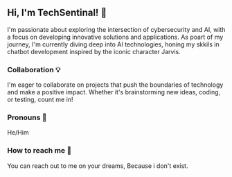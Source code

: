 ## Hi, I'm TechSentinal! 👋

I'm passionate about exploring the intersection of cybersecurity and AI, with a focus on developing innovative solutions and applications. As poart of my journey, I'm currently diving deep into AI technologies, honing my skkils in chatbot development inspired by the iconic character Jarvis.

### Collaboration 💡

I'm eager to collaborate on projects that push the boundaries of technology and make a positive impact. Whether it's brainstorming new ideas, coding, or testing, count me in!

### Pronouns 🌈

He/Him

### How to reach me 📨

You can reach out to me on your dreams, Because i don't exist.
